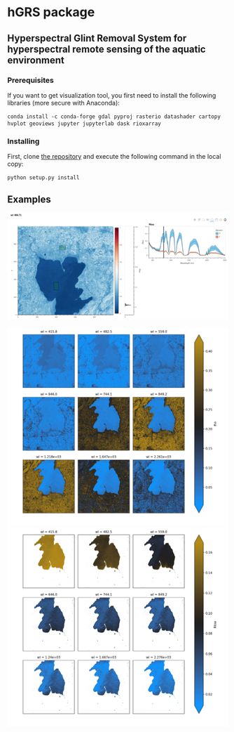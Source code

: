 # hGRS package
## Hyperspectral Glint Removal System for hyperspectral remote sensing of the aquatic environment

### Prerequisites

If you want to get visualization tool, you first need to install the following libraries (more secure with Anaconda):

```
conda install -c conda-forge gdal pyproj rasterio datashader cartopy hvplot geoviews jupyter jupyterlab dask rioxarray
```

### Installing

First, clone [the repository](https://github.com/Tristanovsk/prismapy#) and execute the following command in the
local copy:

```
python setup.py install 
```


## Examples
![example spectra](fig/check_spectra.png)

![example l2c](fig/test_L2C_Garda.png)
![example l1c](fig/test_L1C_Garda_water.png)




